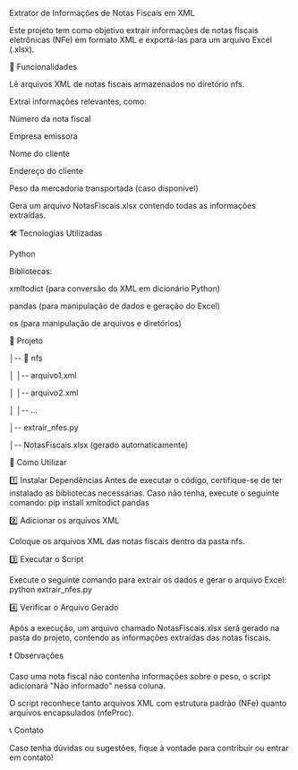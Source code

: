 Extrator de Informações de Notas Fiscais em XML

Este projeto tem como objetivo extrair informações de notas fiscais eletrônicas (NFe) em formato XML e exportá-las para um arquivo Excel (.xlsx).

📌 Funcionalidades

Lê arquivos XML de notas fiscais armazenados no diretório nfs.

Extrai informações relevantes, como:

Número da nota fiscal

Empresa emissora

Nome do cliente

Endereço do cliente

Peso da mercadoria transportada (caso disponível)

Gera um arquivo NotasFiscais.xlsx contendo todas as informações extraídas.


🛠 Tecnologias Utilizadas

Python

Bibliotecas:

xmltodict (para conversão do XML em dicionário Python)

pandas (para manipulação de dados e geração do Excel)

os (para manipulação de arquivos e diretórios)

📁 Projeto

│-- 📁 nfs

│   │-- arquivo1.xml

│   │-- arquivo2.xml

│   │-- ...

│-- extrair_nfes.py

│-- NotasFiscais.xlsx (gerado automaticamente)

🚀 Como Utilizar


1️⃣ Instalar Dependências
Antes de executar o código, certifique-se de ter instalado as bibliotecas necessárias. Caso não tenha, execute o seguinte comando:
pip install xmltodict pandas

2️⃣ Adicionar os arquivos XML

Coloque os arquivos XML das notas fiscais dentro da pasta nfs.

3️⃣ Executar o Script

Execute o seguinte comando para extrair os dados e gerar o arquivo Excel:
python extrair_nfes.py

4️⃣ Verificar o Arquivo Gerado

Após a execução, um arquivo chamado NotasFiscais.xlsx será gerado na pasta do projeto, contendo as informações extraídas das notas fiscais.

❗ Observações

Caso uma nota fiscal não contenha informações sobre o peso, o script adicionará "Não informado" nessa coluna.

O script reconhece tanto arquivos XML com estrutura padrão (NFe) quanto arquivos encapsulados (nfeProc).


📞 Contato

Caso tenha dúvidas ou sugestões, fique à vontade para contribuir ou entrar em contato!
